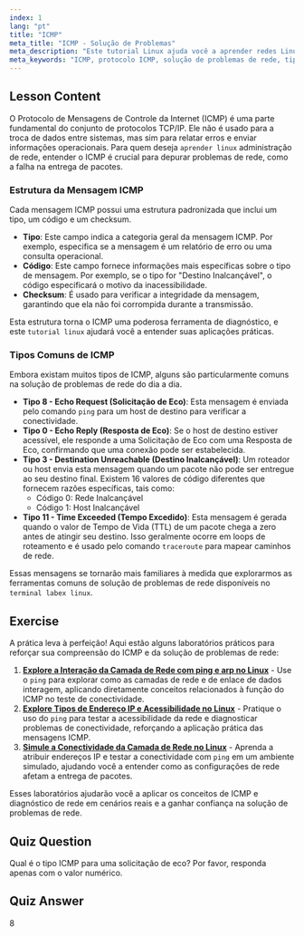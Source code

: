 ```yaml
---
index: 1
lang: "pt"
title: "ICMP"
meta_title: "ICMP - Solução de Problemas"
meta_description: "Este tutorial Linux ajuda você a aprender redes Linux explicando o protocolo ICMP. Entenda os tipos e códigos de mensagens ICMP para solução eficaz de problemas de rede."
meta_keywords: "ICMP, protocolo ICMP, solução de problemas de rede, tipos ICMP, redes Linux, aprender Linux, tutorial Linux, labex linux, iniciante, guia"
---
```


## Lesson Content

O Protocolo de Mensagens de Controle da Internet (ICMP) é uma parte fundamental do conjunto de protocolos TCP/IP. Ele não é usado para a troca de dados entre sistemas, mas sim para relatar erros e enviar informações operacionais. Para quem deseja `aprender linux` administração de rede, entender o ICMP é crucial para depurar problemas de rede, como a falha na entrega de pacotes.

### Estrutura da Mensagem ICMP

Cada mensagem ICMP possui uma estrutura padronizada que inclui um tipo, um código e um checksum.

- **Tipo**: Este campo indica a categoria geral da mensagem ICMP. Por exemplo, especifica se a mensagem é um relatório de erro ou uma consulta operacional.
- **Código**: Este campo fornece informações mais específicas sobre o tipo de mensagem. Por exemplo, se o tipo for "Destino Inalcançável", o código especificará o motivo da inacessibilidade.
- **Checksum**: É usado para verificar a integridade da mensagem, garantindo que ela não foi corrompida durante a transmissão.

Esta estrutura torna o ICMP uma poderosa ferramenta de diagnóstico, e este `tutorial linux` ajudará você a entender suas aplicações práticas.

### Tipos Comuns de ICMP

Embora existam muitos tipos de ICMP, alguns são particularmente comuns na solução de problemas de rede do dia a dia.

- **Tipo 8 - Echo Request (Solicitação de Eco)**: Esta mensagem é enviada pelo comando `ping` para um host de destino para verificar a conectividade.
- **Tipo 0 - Echo Reply (Resposta de Eco)**: Se o host de destino estiver acessível, ele responde a uma Solicitação de Eco com uma Resposta de Eco, confirmando que uma conexão pode ser estabelecida.
- **Tipo 3 - Destination Unreachable (Destino Inalcançável)**: Um roteador ou host envia esta mensagem quando um pacote não pode ser entregue ao seu destino final. Existem 16 valores de código diferentes que fornecem razões específicas, tais como:
  - Código 0: Rede Inalcançável
  - Código 1: Host Inalcançável
- **Tipo 11 - Time Exceeded (Tempo Excedido)**: Esta mensagem é gerada quando o valor de Tempo de Vida (TTL) de um pacote chega a zero antes de atingir seu destino. Isso geralmente ocorre em loops de roteamento e é usado pelo comando `traceroute` para mapear caminhos de rede.

Essas mensagens se tornarão mais familiares à medida que explorarmos as ferramentas comuns de solução de problemas de rede disponíveis no `terminal labex linux`.

## Exercise

A prática leva à perfeição! Aqui estão alguns laboratórios práticos para reforçar sua compreensão do ICMP e da solução de problemas de rede:

1. **[Explore a Interação da Camada de Rede com ping e arp no Linux](https://labex.io/pt/labs/comptia-explore-network-layer-interaction-with-ping-and-arp-in-linux-592746)** - Use o `ping` para explorar como as camadas de rede e de enlace de dados interagem, aplicando diretamente conceitos relacionados à função do ICMP no teste de conectividade.
2. **[Explore Tipos de Endereço IP e Acessibilidade no Linux](https://labex.io/pt/labs/comptia-explore-ip-address-types-and-reachability-in-linux-592780)** - Pratique o uso do `ping` para testar a acessibilidade da rede e diagnosticar problemas de conectividade, reforçando a aplicação prática das mensagens ICMP.
3. **[Simule a Conectividade da Camada de Rede no Linux](https://labex.io/pt/labs/comptia-simulate-network-layer-connectivity-in-linux-592752)** - Aprenda a atribuir endereços IP e testar a conectividade com `ping` em um ambiente simulado, ajudando você a entender como as configurações de rede afetam a entrega de pacotes.

Esses laboratórios ajudarão você a aplicar os conceitos de ICMP e diagnóstico de rede em cenários reais e a ganhar confiança na solução de problemas de rede.

## Quiz Question

Qual é o tipo ICMP para uma solicitação de eco? Por favor, responda apenas com o valor numérico.

## Quiz Answer

8
